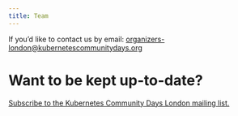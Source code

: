```yaml
---
title: Team
---
```


If you’d like to contact us by email: organizers-london@kubernetescommunitydays.org

# Want to be kept up-to-date?

[Subscribe to the Kubernetes Community Days London mailing list.](https://mailchi.mp/f5ff97451223/kcdlondon-subscribe)

